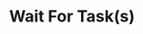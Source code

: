 ---
title: "Wait For Task(s)"
linkTitle: "Wait For Task(s)"
description: "Wait for a task or multiple tasks."
---